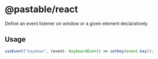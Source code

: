 # @pastable/react

Define an event listener on window or a given element declaratively

## Usage

```ts
useEvent("keydown", (event: KeyboardEvent) => setKey(event.key));
```
